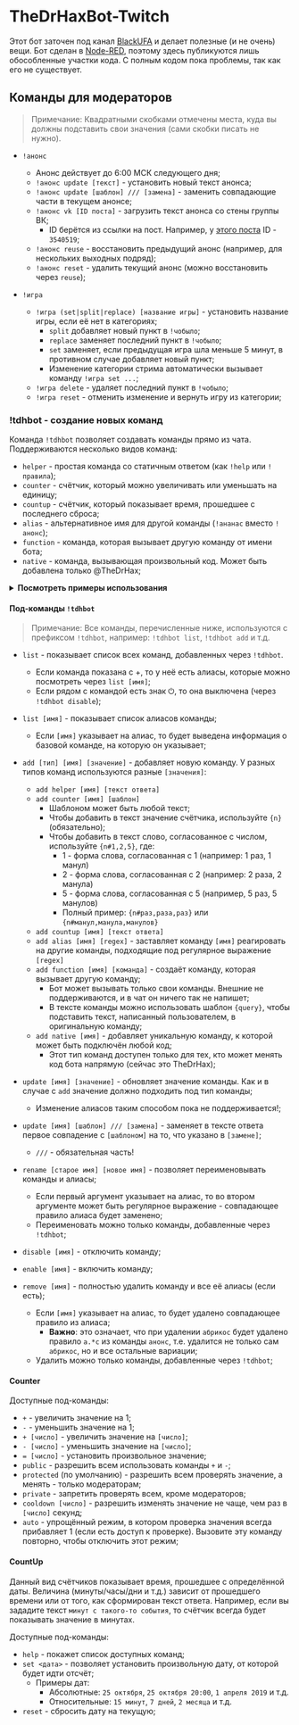 # TheDrHaxBot-Twitch

Этот бот заточен под канал [BlackUFA](https://twitch.tv/blackufa) и делает полезные (и не очень) вещи. Бот сделан в [Node-RED](https://nodered.org/), поэтому здесь публикуются лишь обособленные участки кода. С полным кодом пока проблемы, так как его не существует.

## Команды для модераторов

> Примечание: Квадратными скобками отмечены места, куда вы должны подставить свои значения (сами скобки писать не нужно).

* `!анонс`
  * Анонс действует до 6:00 МСК следующего дня;
  * `!анонс update [текст]` - установить новый текст анонса;
  * `!анонс update [шаблон] /// [замена]` - заменить совпадающие части в текущем анонсе;
  * `!анонс vk [ID поста]` - загрузить текст анонса со стены группы ВК;
    * ID берётся из ссылки на пост. Например, у [этого поста](https://vk.com/b_silver?w=wall-28387068_3540519) ID - `3540519`;
  * `!анонс reuse` - восстановить предыдущий анонс (например, для нескольких выходных подряд);
  * `!анонс reset` - удалить текущий анонс (можно восстановить через `reuse`);

* `!игра`
  * `!игра (set|split|replace) [название игры]` - установить название игры, если её нет в категориях;
    * `split` добавляет новый пункт в `!чобыло`;
    * `replace` заменяет последний пункт в `!чобыло`;
    * `set` заменяет, если предыдущая игра шла меньше 5 минут, в противном случае добавляет новый пункт;
    * Изменение категории стрима автоматически вызывает команду `!игра set ...`;
  * `!игра delete` - удаляет последний пункт в `!чобыло`;
  * `!игра reset` - отменить изменение и вернуть игру из категории;

### !tdhbot - создание новых команд

Команда `!tdhbot` позволяет создавать команды прямо из чата. Поддерживаются несколько видов команд:

* `helper` - простая команда со статичным ответом (как `!help` или `!правила`);
* `counter` - счётчик, который можно увеличивать или уменьшать на единицу;
* `countup` - счётчик, который показывает время, прошедшее с последнего сброса;
* `alias` - альтернативное имя для другой команды (`!ананас` вместо `!анонс`);
* `function` - команда, которая вызывает другую команду от имени бота;
* `native` - команда, вызывающая произвольный код. Может быть добавлена только @TheDrHax;

<details>
<summary><b>Посмотреть примеры использования</b></summary>

```
# helper

вы: !tdhbot add helper аможет а может тебя? Jebaited
бот: @вы, команда !аможет добавлена SeemsGood
вы: !аможет
бот: @вы, а может тебя? Jebaited

# counter

вы: !tdhbot add counter смерти умерли уже {n} {n#раз,раза,раз}
бот: @вы, команда !смерти добавлена SeemsGood
вы: !смерти
бот: @вы, умерли уже 0 раз CoolStoryBob
вы: !смерти +
бот: @вы, умерли уже 1 раз CoolStoryBob
вы: !смерти + 21
бот: @вы, умерли уже 22 раза CoolStoryBob
вы: !смерти -
бот: @вы, умерли уже 21 раз CoolStoryBob
вы: !смерти = 4221
бот: @вы, умерли уже 4221 раз CoolsStoryBob

# countup

вы: !tdhbot add countup test с момента добавления команды
бот: @вы, команда !смерти добавлена SeemsGood
вы: !test
бот: @вы, 0.2 минут с момента добавления команды
вы: !test reset
бот: @вы, 0.0 минут с момента добавления команды (было 0.7 минут)
вы: !test set 15 минут
бот: @вы, 15.0 минут с момента добавления команды (было 0.2 минут)

# alias

вы: !шар
бот: @вы, что? Jebaited
вы: !tdhbot add alias шар куб
бот: @вы, шаблон "куб" добавлен в команду "шар" SeemsGood
вы: !куб
бот: @вы, что? Jebaited

# function

вы: !шар, а будет стрим?
бот: @вы, вероятность КРАЙНЕ мала NOPERS
вы: !tdhbot add function абудет !шар, а будет {query}
бот: @вы, команда !абудет добавлена SeemsGood
вы: !абудет стрим?
бот: @вы, хорошие шансы SeemsGood
```
</details>

#### Под-команды `!tdhbot`

> Примечание: Все команды, перечисленные ниже, используются с префиксом `!tdhbot`, например: `!tdhbot list`, `!tdhbot add` и т.д.

* `list` - показывает список всех команд, добавленных через `!tdhbot`.
  * Если команда показана c +, то у неё есть алиасы, которые можно посмотреть через `list [имя]`;
  * Если рядом с командой есть знак ⏻, то она выключена (через `!tdhbot disable`);

* `list [имя]` - показывает список алиасов команды;
  * Если `[имя]` указывает на алиас, то будет выведена информация о базовой команде, на которую он указывает;

* `add [тип] [имя] [значение]` - добавляет новую команду. У разных типов команд используются разные `[значения]`:
  * `add helper [имя] [текст ответа]`
  * `add counter [имя] [шаблон]`
    * Шаблоном может быть любой текст;
    * Чтобы добавить в текст значение счётчика, используйте `{n}` (обязательно);
    * Чтобы добавить в текст слово, согласованное с числом, используйте `{n#1,2,5}`, где:
      * 1 - форма слова, согласованная с 1 (например: 1 раз, 1 манул)
      * 2 - форма слова, согласованная с 2 (например: 2 раза, 2 манула)
      * 5 - форма слова, согласованная с 5 (например, 5 раз, 5 манулов)
      * Полный пример: `{n#раз,раза,раз}` или `{n#манул,манула,манулов}`
  * `add countup [имя] [текст ответа]`
  * `add alias [имя] [regex]` - заставляет команду `[имя]` реагировать на другие команды, подходящие под регулярное выражение `[regex]`
  * `add function [имя] [команда]` - создаёт команду, которая вызывает другую команду;
    * Бот может вызывать только свои команды. Внешние не поддерживаются, и в чат он ничего так не напишет;
    * В тексте команды можно использовать шаблон `{query}`, чтобы подставить текст, написанный пользователем, в оригинальную команду;
  * `add native [имя]` - добавляет уникальную команду, к которой может быть подключён любой код;
    * Этот тип команд доступен только для тех, кто может менять код бота напрямую (сейчас это TheDrHax);

* `update [имя] [значение]` - обновляет значение команды. Как и в случае с `add` значение должно подходить под тип команды;
  * Изменение алиасов таким способом пока не поддерживается!;

* `update [имя] [шаблон] /// [замена]` - заменяет в тексте ответа первое совпадение с `[шаблоном]` на то, что указано в `[замене]`;
  * `///` - обязательная часть!

* `rename [старое имя] [новое имя]` - позволяет переименовывать команды и алиасы;
  * Если первый аргумент указывает на алиас, то во втором аргументе может быть регулярное выражение - совпадающее правило алиаса будет заменено;
  * Переименовать можно только команды, добавленные через `!tdhbot`;

* `disable [имя]` - отключить команду;
* `enable [имя]` - включить команду;

* `remove [имя]` - полностью удалить команду и все её алиасы (если есть);
  * Если `[имя]` указывает на алиас, то будет удалено совпадающее правило из алиаса;
    * **Важно**: это означает, что при удалении `абрикос` будет удалено правило `а.*с` из команды `анонс`, т.е. удалится не только сам `абрикос`, но и все остальные вариации;
  * Удалить можно только команды, добавленные через `!tdhbot`;

#### Counter

Доступные под-команды:

* `+` - увеличить значение на 1;
* `-` - уменьшить значение на 1;
* `+ [число]` - увеличить значение на `[число]`;
* `- [число]` - уменьшить значение на `[число]`;
* `= [число]` - установить произвольное значение;
* `public` - разрешить всем использовать команды `+` и `-`;
* `protected` (по умолчанию) - разрешить всем проверять значение, а менять - только модераторам;
* `private` - запретить проверять всем, кроме модераторов;
* `cooldown [число]` - разрешить изменять значение не чаще, чем раз в `[число]` секунд;
* `auto` - упрощённый режим, в котором проверка значения всегда прибавляет 1 (если есть доступ к проверке). Вызовите эту команду повторно, чтобы отключить этот режим;

#### CountUp

Данный вид счётчиков показывает время, прошедшее с определённой даты.
Величина (минуты/часы/дни и т.д.) зависит от прошедшего времени или от того, как сформирован текст ответа.
Например, если вы зададите текст `минут с такого-то события`, то счётчик всегда будет показывать значение в минутах.

Доступные под-команды:

* `help` - покажет список доступных команд;
* `set <дата>` - позволяет установить произвольную дату, от которой будет идти отсчёт;
  * Примеры дат:
    * Абсолютные: `25 октября`, `25 октября 20:00`, `1 апреля 2019` и т.д.
    * Относительные: `15 минут`, `7 дней`, `2 месяца` и т.д.
* `reset` - сбросить дату на текущую;

